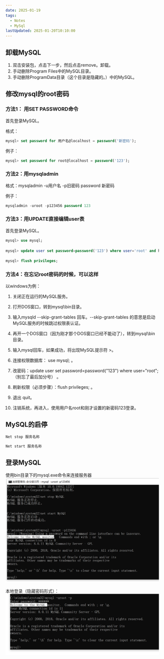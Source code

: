 ```yaml
---
date: 2025-01-19
tags:
  - Notes
  - MySql
lastUpdated: 2025-01-20T10:10:00
---
```


## 卸载MySQL

1. 双击安装包，点击下一步，然后点击remove。卸载。
2. 手动删除Program Files中的MySQL目录。
3. 手动删除ProgramData目录（这个目录是隐藏的。）中的MySQL。

## 修改mysql的root密码

### 方法1： 用SET PASSWORD命令

首先登录MySQL。

格式：
```sql
mysql> set password for 用户名@localhost = password('新密码');
```

例子：
```sql
mysql> set password for root@localhost = password('123');
```

### 方法2：用mysqladmin

格式：mysqladmin -u用户名 -p旧密码 password 新密码

例子：
```sql
mysqladmin -uroot -p123456 password 123
```

### 方法3：用UPDATE直接编辑user表

首先登录MySQL。

```sql
mysql> use mysql;

mysql> update user set password=password('123') where user='root' and host='localhost';

mysql> flush privileges;

```

### 方法4：在忘记root密码的时候，可以这样

以windows为例：

1. 关闭正在运行的MySQL服务。

2. 打开DOS窗口，转到mysql\bin目录。

3. 输入mysqld --skip-grant-tables 回车。--skip-grant-tables 的意思是启动MySQL服务的时候跳过权限表认证。

4. 再开一个DOS窗口（因为刚才那个DOS窗口已经不能动了），转到mysql\bin目录。

5. 输入mysql回车，如果成功，将出现MySQL提示符 >。

6. 连接权限数据库： use mysql; 。

7. 改密码：update user set password=password("123") where user="root";（别忘了最后加分号） 。

8. 刷新权限（必须步骤）：flush privileges; 。

9. 退出 quit。

10. 注销系统，再进入，使用用户名root和刚才设置的新密码123登录。

## MySQL的启停

```shell
Net stop 服务名称
```

```shell
Net start 服务名称
```

## 登录MySQL

使用bin目录下的mysql.exe命令来连接服务器
![显式密码输入](../../public/note/MySql/MySql%E7%9A%84%E5%8D%B8%E8%BD%BD%E4%B8%8E%E5%AF%86%E7%A0%81%E4%BF%AE%E6%94%B9/img-1.png)

本地登录（隐藏密码形式）：
![隐式密码输入](../../public/note/MySql/MySql%E7%9A%84%E5%8D%B8%E8%BD%BD%E4%B8%8E%E5%AF%86%E7%A0%81%E4%BF%AE%E6%94%B9/img-2.png)























